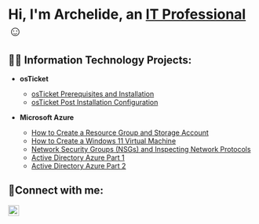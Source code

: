 <h1>Hi, I'm Archelide, an <a href="https://www.linkedin.com/in/archelide-pierre-jeune">IT Professional</a>☺</h1>

<h2>👨‍💻 Information Technology Projects:</h2>

- <b>osTicket</b>

  - [osTicket Prerequisites and Installation](https://github.com/Archie735/osTicket-Prerequisite-and-Installation)
  - [osTicket Post Installation Configuration](https://github.com/Archie735/osTicket-Post-Install-Configuration-/tree/main)

- <b>Microsoft Azure</b>

  - [How to Create a Resource Group and Storage Account](https://github.com/Archie735/resource-group-storage-container)
  - [How to Create a Windows 11 Virtual Machine](https://github.com/Archie735/How-to-Create-a-Windows-11-Virtual-Machine/blob/main/README.md)
  - [Network Security Groups (NSGs) and Inspecting Network Protocols](https://github.com/Archie735/NSG-and-Inspecting-Protocols)
  - [Active Directory Azure Part 1](https://github.com/Archie735/Active-Directory-AZURE-Part-1)
  - [Active Directory Azure Part 2](https://github.com/Archie735/Active-Directory-AZURE-Part-2)
  


<h2>🤳Connect with me:</h2>


[<img align="left" alt="Josh | LinkedIn" width="22px" src="https://cdn.jsdelivr.net/npm/simple-icons@v3/icons/linkedin.svg" />][linkedin]



[linkedin]:https://www.linkedin.com/in/archelide-pierre-jeune
